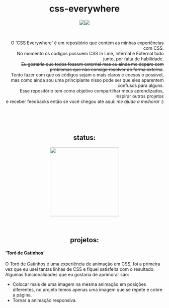 <h1 align="center">css-everywhere</h1>

<div align="center"><img src="http://img.shields.io/static/v1?label=License&message=MIT&color=blue&style=for-the-badge"><img src="http://img.shields.io/static/v1?label=STATUS&message=EM%20DESENVOLVIMENTO&color=yellow&style=for-the-badge"></div>
<br><br>
<p align="right">O 'CSS Everywhere' é um repositório que contém as minhas experiências com CSS.<br>
No momento os códigos possuem CSS In Line, Internal e External tudo junto, por falta de habilidade.<br>
<strike>Eu gostaria que todos fossem external mas eu ainda me deparo com problemas que não consigo resolver de forma externa</strike>.<br>
Tento fazer com que os códigos sejam o mais claros e coesos o possível,<br> mas como ainda sou uma principiante nisso pode ser que eles aparentem confusos para alguns.<br>
Esse repositório tem como objetivo compartilhar meus aprendizados, inspirar outros projetos <br>e receber feedbacks então se você chegou até aqui: <em>me ajude a melhorar</em> :)</p>
<br><br><br>
<h2 align="center">status:</h2>
<div align="center"><img height="220" src="https://codemyui.com/wp-content/uploads/2018/07/Lightsaber-Progress-Bar.gif"></div>
<br><br>
<h2 align="center">projetos:</h2>
<h4 align="left">'Toró de Gatinhos'</h4>
<p align="left"> O Toró de Gatinhos é uma experiência de animação em CSS, foi a primeira vez que eu usei tantas linhas de CSS e fiquei satisfeita com o resultado.<br> 
Algumas funcionalidades que eu gostaria de aprimorar são:
<ul>
<li>Colocar mais de uma imagem na mesma animação em posições diferentes, no projeto temos apenas uma imagem que se repete e cobre a página.</li>
<li>Tornar a animação responsiva.</li>
</ul>
